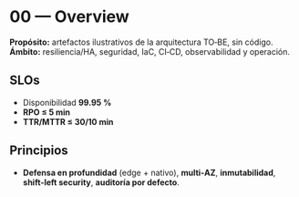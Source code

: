 # 00 — Overview

**Propósito:** artefactos ilustrativos de la arquitectura TO‑BE, sin código.  
**Ámbito:** resiliencia/HA, seguridad, IaC, CI‑CD, observabilidad y operación.

## SLOs
- Disponibilidad **99.95 %**
- **RPO ≤ 5 min**
- **TTR/MTTR ≤ 30/10 min**

## Principios
- **Defensa en profundidad** (edge + nativo), **multi‑AZ**, **inmutabilidad**, **shift‑left security**, **auditoría por defecto**.
